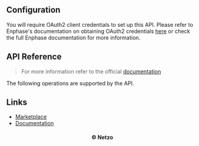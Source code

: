 
## Configuration

You will require OAuth2 client credentials to set up this API. Please refer to
Enphase's documentation on obtaining OAuth2 credentials
[here](https://developer-v4.enphase.com/docs/quickstart.html#step_1) or check
the full Enphase documentation for more information.

## API Reference

> For more information refer to the official [documentation](#links)

The following operations are supported by the API.

## Links

- [Marketplace](https://app.netzo.io/resources/resource-http-enphase)
- [Documentation](https://developer-v4.enphase.com)

<div align="center">
  <h4>© Netzo</h4>
</div>
